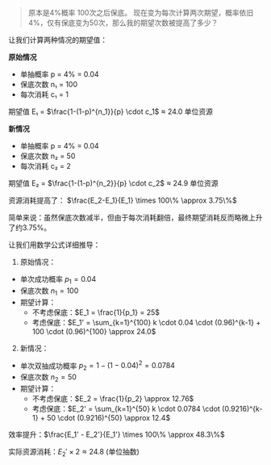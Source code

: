 > 原本是4%概率 100次之后保底。 现在变为每次计算两次期望，概率依旧4%，仅有保底变为50次，那么我的期望次数被提高了多少？

让我们计算两种情况的期望值：

**原始情况**
- 单抽概率 p = 4% = 0.04
- 保底次数 n₁ = 100
- 每次消耗 c₁ = 1

期望值 E₁ = $\frac{1-(1-p)^{n_1}}{p} \cdot c_1$ ≈ 24.0 单位资源

**新情况**
- 单抽概率 p = 4% = 0.04
- 保底次数 n₂ = 50
- 每次消耗 c₂ = 2

期望值 E₂ = $\frac{1-(1-p)^{n_2}}{p} \cdot c_2$ ≈ 24.9 单位资源

资源消耗提高了：
$\frac{E_2-E_1}{E_1} \times 100\% \approx 3.75\%$

简单来说：虽然保底次数减半，但由于每次消耗翻倍，最终期望消耗反而略微上升了约3.75%。





让我们用数学公式详细推导：

1. 原始情况：
- 单次成功概率 $p_1 = 0.04$
- 保底次数 $n_1 = 100$
- 期望计算：
  - 不考虑保底：$E_1 = \frac{1}{p_1} = 25$
  - 考虑保底：$E_1' = \sum_{k=1}^{100} k \cdot 0.04 \cdot (0.96)^{k-1} + 100 \cdot (0.96)^{100} \approx 24.0$

2. 新情况：
- 单次双抽成功概率 $p_2 = 1-(1-0.04)^2 = 0.0784$
- 保底次数 $n_2 = 50$
- 期望计算：
  - 不考虑保底：$E_2 = \frac{1}{p_2} \approx 12.76$
  - 考虑保底：$E_2' = \sum_{k=1}^{50} k \cdot 0.0784 \cdot (0.9216)^{k-1} + 50 \cdot (0.9216)^{50} \approx 12.4$

效率提升：$\frac{E_1' - E_2'}{E_1'} \times 100\% \approx 48.3\%$

实际资源消耗：$E_2' \times 2 \approx 24.8$ (单位抽数)
